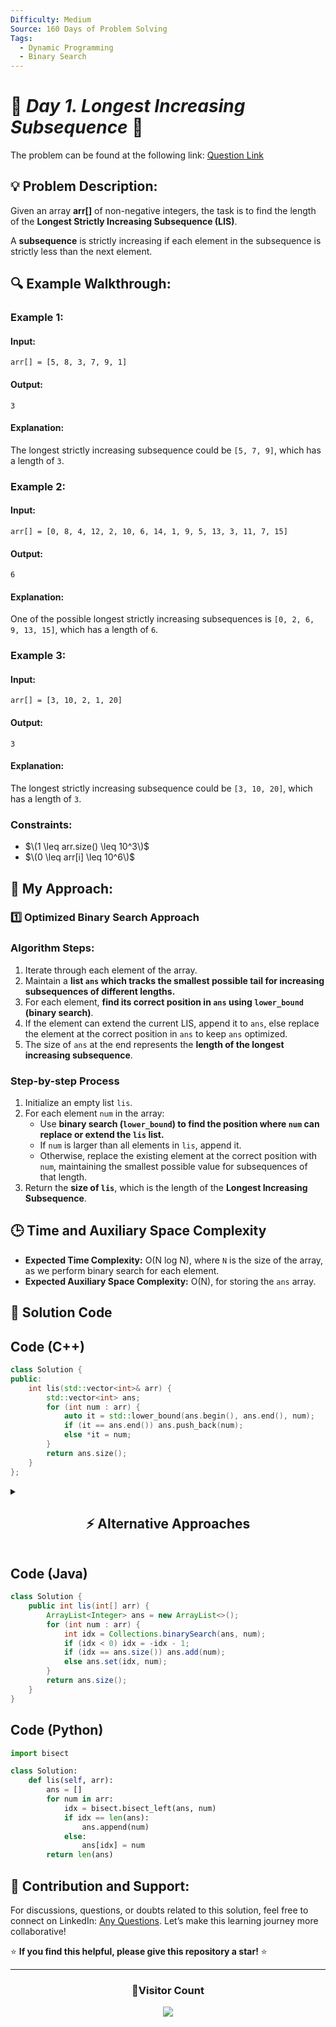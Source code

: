 ```yaml
---
Difficulty: Medium  
Source: 160 Days of Problem Solving  
Tags:
  - Dynamic Programming
  - Binary Search
---
```


# 🚀 _Day 1. Longest Increasing Subsequence_ 🧠


The problem can be found at the following link: [Question Link](https://www.geeksforgeeks.org/batch/gfg-160-problems/track/dynamic-programming-gfg-160/problem/longest-increasing-subsequence-1587115620)  


## 💡 **Problem Description:**

Given an array **arr[]** of non-negative integers, the task is to find the length of the **Longest Strictly Increasing Subsequence (LIS)**.

A **subsequence** is strictly increasing if each element in the subsequence is strictly less than the next element.


## 🔍 **Example Walkthrough:**

### **Example 1:**  
#### **Input:**  
`arr[] = [5, 8, 3, 7, 9, 1]`

#### **Output:**  
`3`

#### **Explanation:**  
The longest strictly increasing subsequence could be `[5, 7, 9]`, which has a length of `3`.


### **Example 2:**  
#### **Input:**  
`arr[] = [0, 8, 4, 12, 2, 10, 6, 14, 1, 9, 5, 13, 3, 11, 7, 15]`

#### **Output:**  
`6`

#### **Explanation:**  
One of the possible longest strictly increasing subsequences is `[0, 2, 6, 9, 13, 15]`, which has a length of `6`.


### **Example 3:**  
#### **Input:**  
`arr[] = [3, 10, 2, 1, 20]`

#### **Output:**  
`3`

#### **Explanation:**  
The longest strictly increasing subsequence could be `[3, 10, 20]`, which has a length of `3`.


### **Constraints:**  
- $\(1 \leq arr.size() \leq 10^3\)$  
- $\(0 \leq arr[i] \leq 10^6\)$  



## 🎯 **My Approach:**

### **1️⃣ Optimized Binary Search Approach**

### **Algorithm Steps:**  
1. Iterate through each element of the array.
2. Maintain a **list `ans` which tracks the smallest possible tail for increasing subsequences of different lengths.**
3. For each element, **find its correct position in `ans` using `lower_bound` (binary search)**.
4. If the element can extend the current LIS, append it to `ans`, else replace the element at the correct position in `ans` to keep `ans` optimized.
5. The size of `ans` at the end represents the **length of the longest increasing subsequence**.

### **Step-by-step Process**  
1. Initialize an empty list `lis`.
2. For each element `num` in the array:
    - Use **binary search (`lower_bound`) to find the position where `num` can replace or extend the `lis` list.**
    - If `num` is larger than all elements in `lis`, append it.
    - Otherwise, replace the existing element at the correct position with `num`, maintaining the smallest possible value for subsequences of that length.
3. Return the **size of `lis`**, which is the length of the **Longest Increasing Subsequence**.


## 🕒 **Time and Auxiliary Space Complexity** 

- **Expected Time Complexity:** O(N log N), where `N` is the size of the array, as we perform binary search for each element.  
- **Expected Auxiliary Space Complexity:** O(N), for storing the `ans` array.

## 📝 **Solution Code**

## **Code (C++)**  

```cpp
class Solution {
public:
    int lis(std::vector<int>& arr) {
        std::vector<int> ans;
        for (int num : arr) {
            auto it = std::lower_bound(ans.begin(), ans.end(), num);
            if (it == ans.end()) ans.push_back(num);
            else *it = num;
        }
        return ans.size();
    }
};
```


<details>
<summary><h2 align="center">⚡ Alternative Approaches</h2></summary>


## **2️⃣ Dynamic Programming Approach (O(N²) Time, O(N) Space)**

### **Algorithm Steps:**  
1. Use an array `dp` where `dp[i]` stores the **length of the LIS ending at index `i`**.
2. For each element at index `i`, check all previous elements `j`.
3. If `arr[j] < arr[i]`, update `dp[i] = max(dp[i], dp[j] + 1)`.
4. Return the maximum value in `dp`.

```cpp
class Solution {
public:
    int lis(vector<int>& arr) {
        int n = arr.size();
        vector<int> dp(n, 1);
        int maxLen = 1;
        for (int i = 1; i < n; i++) {
            for (int j = 0; j < i; j++) {
                if (arr[i] > arr[j]) dp[i] = max(dp[i], dp[j] + 1);
            }
            maxLen = max(maxLen, dp[i]);
        }
        return maxLen;
    }
};
```


## **3️⃣ Segment Tree with Coordinate Compression Approach (O(N log N) Time, O(N) Space)**

### **Algorithm Steps:**  
1. **Coordinate compress the array values** to reduce range size.
2. Use a **segment tree** to store the longest subsequence length ending at each value.
3. For each element, query the segment tree for the **best LIS ending at a smaller value**.
4. Update the segment tree to reflect the LIS ending at the current element.

```cpp
class Solution {
public:
    int lis(vector<int>& arr) {
        int n = arr.size();
        unordered_map<int, int> comp;
        vector<int> sortedArr(arr.begin(), arr.end());
        sort(sortedArr.begin(), sortedArr.end());
        for (int i = 0; i < n; i++) comp[sortedArr[i]] = i + 1;

        vector<int> segTree(n + 1, 0);

        auto query = [&](int idx) {
            int best = 0;
            while (idx > 0) {
                best = max(best, segTree[idx]);
                idx -= idx & -idx;
            }
            return best;
        };

        auto update = [&](int idx, int val) {
            while (idx <= n) {
                segTree[idx] = max(segTree[idx], val);
                idx += idx & -idx;
            }
        };

        int res = 0;
        for (int num : arr) {
            int index = comp[num];
            int best = query(index - 1) + 1;
            update(index, best);
            res = max(res, best);
        }
        return res;
    }
};
```


## **📊 Comparison of Approaches**

| **Approach**                       | ⏱️ **Time Complexity** | 🗂️ **Space Complexity** | ✅ **Pros**                            | ⚠️ **Cons**                            |
|------------------------------------|----------------------|-------------------|--------------------------------|---------------------------------|
| **Binary Search + DP Array**       | 🟢 O(N log N)       | 🟡 O(N)         | Fast and optimal for large N | No LIS sequence reconstruction |
| **Dynamic Programming (DP)**       | 🟡 O(N²)            | 🟡 O(N)         | Simple to understand         | Slow for large arrays         |
| **Segment Tree**                   | 🟢 O(N log N)       | 🟡 O(N)         | Handles dynamic LIS queries | Complex implementation         |


## 💡 **Best Choice?**  
- ✅ **For large arrays:** Use **Binary Search (O(N log N))** for optimal performance.  
- ✅ **For simplicity:** Use **Dynamic Programming (O(N²))** for small arrays (`N ≤ 1000`).  
- ✅ **For dynamic updates:** Use **Segment Tree (O(N log N))**, especially if array values need frequent updates.

</details>


## **Code (Java)**  

```java
class Solution {
    public int lis(int[] arr) {
        ArrayList<Integer> ans = new ArrayList<>();
        for (int num : arr) {
            int idx = Collections.binarySearch(ans, num);
            if (idx < 0) idx = -idx - 1;
            if (idx == ans.size()) ans.add(num);
            else ans.set(idx, num);
        }
        return ans.size();
    }
}
```

## **Code (Python)**
```python
import bisect

class Solution:
    def lis(self, arr):
        ans = []
        for num in arr:
            idx = bisect.bisect_left(ans, num)
            if idx == len(ans):
                ans.append(num)
            else:
                ans[idx] = num
        return len(ans)
```

## 🎯 **Contribution and Support:**

For discussions, questions, or doubts related to this solution, feel free to connect on LinkedIn: [Any Questions](https://www.linkedin.com/in/het-patel-8b110525a/). Let’s make this learning journey more collaborative!  

⭐ **If you find this helpful, please give this repository a star!** ⭐  

--- 

<div align="center">
  <h3><b>📍Visitor Count</b></h3>
</div>

<p align="center">
  <img src="https://profile-counter.glitch.me/Hunterdii/count.svg" />
</p>
